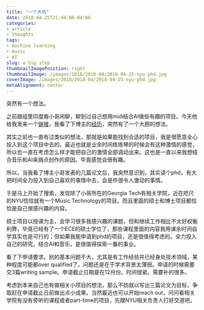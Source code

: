 ```yaml
---
title: "一个大坑"
date: 2018-04-25T21:44:06-04:00
categories:
- article
- thoughts
tags:
- machine learning
- music
- AI
slug: a big step
thumbnailImagePosition: right
thumbnailImage: /images/2018/2018-04/2018-04-25-nyu-phd.jpg
coverImage: /images/2018/2018-04/2018-04-25-nyu-phd.jpg
metaAlignment: center
---
```

突然有一个想法。
<!--more-->

之前跟组里印度裔小哥闲聊，聊到过自己想用midi结合AI做些有趣的项目。今天他给我发来一个[链接](https://richardyang40148.github.io/TheBlog/)，我看了下博主的[经历](https://richardyang40148.github.io/)，突然有了一个大胆的想法。

其实之前也一直有过类似的想法，那就是如果能找到合适的项目，我是很愿意全心投入到这个项目中去的。最近也就是业余时间练练琴的时候会有这种激情的感觉，所以也一直在考虑怎么样才能把自己的激情全部调动出来。这也是一直以来我想结合音乐和AI来搞点创作的原因。毕竟感觉会很有趣。

所以，当我看了博主小哥发表的几篇论文后，我突然意识到，其实读个phd，有大把时间全力投入到自己喜欢的事情中去，会是件很令人激动的事情。

于是马上开始了搜索，发现除了小哥所在的Georgia Tech有相关学院，近在咫尺的NYU恰恰就有一个Music Technology的项目。而且里面的硕士和博士项目都恰恰是自己很感兴趣的内容。

硕士项目以授课为主，会学习很多我感兴趣的课题，但和继续工作相比不太好权衡利弊，毕竟已经有了一个ECE的硕士学位了，那些课程里面的内容我用课余时间自学其实也是可行的；但如果我能申请到phd的项目，还是很值得考虑的。全力投入自己的研究，结合AI和音乐，是很值得探索一番的事业。

看了下申请要求。别的基本问题不大，尤其是有工作经验并已经身处技术领域，某种程度可能都over qualified了。问题还是在于学术背景太薄弱。申请的时候需要交3篇writing sample。申请截止日期是在12月份。时间很紧。需要补的很多。

考虑到本来自己也有做相关小项目的想法，那么不妨就以写出三篇论文为目标，争取赶在申请截止日前做出点小成果。当然最近也可以开始reach out，问问看相关学院有没有旁听的课程或者part-time的项目，先跟NYU相关负责人打好交道吧。